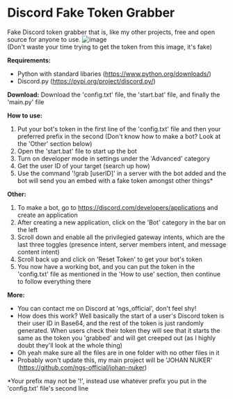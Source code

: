 # Discord Fake Token Grabber
Fake Discord token grabber that is, like my other projects, free and open source for anyone to use. ![image](https://github.com/ngs-official/fake-token-grab/assets/123272327/c2d1ceb3-0544-424a-81b1-7d90fb9d5832) <br /> (Don't waste your time trying to get the token from this image, it's fake)


**Requirements:**
* Python with standard libaries (https://www.python.org/downloads/)
* Discord.py (https://pypi.org/project/discord.py/)

**Download:**
Download the 'config.txt' file, the 'start.bat' file, and finally the 'main.py' file

**How to use:**
1. Put your bot's token in the first line of the 'config.txt' file and then your preferred prefix in the second (Don't know how to make a bot? Look at the 'Other' section below)
2. Open the 'start.bat' file to start up the bot
3. Turn on developer mode in settings under the 'Advanced' category
4. Get the user ID of your target (search up how)
5. Use the command '!grab [userID]' in a server with the bot added and the bot will send you an embed with a fake token amongst other things* 

**Other:**
1. To make a bot, go to https://discord.com/developers/applications and create an application
2. After creating a new application, click on the 'Bot' category in the bar on the left
3. Scroll down and enable all the privilegied gateway intents, which are the last three toggles (presence intent, server members intent, and message content intent)
4. Scroll back up and click on 'Reset Token' to get your bot's token
5. You now have a working bot, and you can put the token in the 'config.txt' file as mentioned in the 'How to use' section, then continue to follow everything there

**More:** <br />
* You can contact me on Discord at 'ngs_official', don't feel shy!
* How does this work? Well basically the start of a user's Discord token is their user ID in Base64, and the rest of the token is just randomly generated. When users check their token they will see that it starts the same as the token you 'grabbed' and will get creeped out (as I highly doubt they'll look at the whole thing)
* Oh yeah make sure all the files are in one folder with no other files in it
* Probably won't update this, my main project will be 'JOHAN NUKER' (https://github.com/ngs-official/johan-nuker) <br />

*Your prefix may not be '!', instead use whatever prefix you put in the 'config.txt' file's second line
